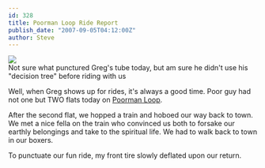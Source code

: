 ```yaml
---
id: 328
title: Poorman Loop Ride Report
publish_date: "2007-09-05T04:12:00Z"
author: Steve
---
```


[![](http://lh4.ggpht.com/_zoD15FRZxcs/SvNdQKwgcRI/AAAAAAAAB-A/7xAOFvn6VFU/s2400/decision%20tree.gif)](http://picasaweb.google.com/lh/photo/qSFbhsj-7Koy2NYtVADuhQ?feat=embedwebsite)  
Not sure what punctured Greg's tube today, but am sure he didn't use his "decision tree" before riding with us

Well, when Greg shows up for rides, it's always a good time. Poor guy had not one but TWO flats today on [Poorman Loop](http://www.google.com/maps?f=d&hl=en&saddr=Pleasant+St+%26+Macky+Dr,+Boulder,+CO+80302&daddr=university+and+6th+ave+boulder,+co+to:arapahoe+and+4th+st+boulder,+co+to:fourmile+canyon+and+poorman+rd,+boulder,+co+to:mapleton+and+4th+st+boulder,+co+to:mapleton+and+4th+st+boulder,+co+to:6th+and+university+boulder,+co+to:6th+and+university+boulder,+co+to:6th+and+university+boulder,+co+to:pleasant+st+and+macky+dr+boulder,+co+to:pleasant+st+and+macky+dr+boulder,+co&layer=&sll=40.024755,-105.327902&sspn=0.016103,0.030899&ie=UTF8&om=1&z=13).

After the second flat, we hopped a train and hoboed our way back to town. We met a nice fella on the train who convinced us both to forsake our earthly belongings and take to the spiritual life. We had to walk back to town in our boxers.

To punctuate our fun ride, my front tire slowly deflated upon our return.
